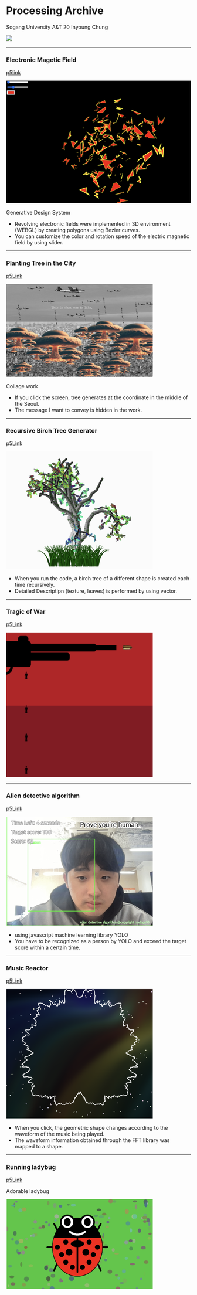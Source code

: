 # Processing Archive



<p>Sogang University A&T 20 Inyoung Chung</p>

<img src="https://img.shields.io/badge/p5.js-ED225D?style=for-the-badge&logo=p5dotjs&logoColor=white">

---

### Electronic Magetic Field

[p5link](https://editor.p5js.org/rmdnps10/sketches/9NCmgClhr)

<img src="./electronic-magnetic-field/electronic.png">

Generative Design System

- Revolving electronic fields were implemented in 3D environment (WEBGL) by creating polygons using Bezier curves.
- You can customize the color and rotation speed of the electric magnetic field by using slider.


---

### Planting Tree in the City

[p5Link](https://editor.p5js.org/rmdnps10/sketches/2YKfRS5fb)

<img src="./Planting Tree//assets/planting_tree.png" width="400px">

Collage work

- If you click the screen, tree generates at the coordinate in the middle of the Seoul.
- The message I want to convey is hidden in the work.

---

### Recursive Birch Tree Generator

[p5Link](https://editor.p5js.org/rmdnps10/sketches/xBod-ihS9)

<img src="./birch-tree/birchtree.png" width="400px">

- When you run the code, a birch tree of a different shape is created each time recursively.
- Detailed Descriptipn (texture, leaves) is performed by using vector.

---

### Tragic of War

[p5Link](https://editor.p5js.org/rmdnps10/sketches/mcG2dzSXW)

<img src="./tragic-of-war/tragicofwar.png" width="400px">

---

### Alien detective algorithm

[p5Link](https://editor.p5js.org/rmdnps10/sketches/WDcQzZWnd)

<img src="./alien-detective-algorithm/aliendetectivealgorithm.png" width="400px">

- using javascript machine learning library YOLO
- You have to be recognized as a person by YOLO and exceed the target score within a certain time.

---

### Music Reactor

[p5Link](https://editor.p5js.org/rmdnps10/sketches/-oGeTIphM)

<img src="./music-reactor/musicreactor.png" width="400px">

- When you click, the geometric shape changes according to the waveform of the music being played.
- The waveform information obtained through the FFT library was mapped to a shape.

---

### Running ladybug

[p5Link](https://editor.p5js.org/rmdnps10/sketches/lhDJCPYIT)

Adorable ladybug

<img src="./ladybug/ladybug.png" width="400px">
